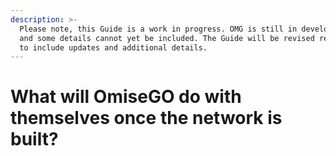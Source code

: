 ```yaml
---
description: >-
  Please note, this Guide is a work in progress. OMG is still in development,
  and some details cannot yet be included. The Guide will be revised regularly
  to include updates and additional details.
---
```


# What will OmiseGO do with themselves once the network is built?


